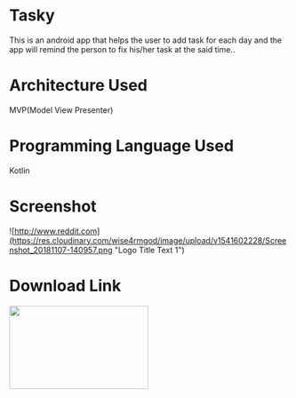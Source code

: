 # Tasky
This is an android app that helps the user to add task for each day and the app will remind the person to fix his/her task at the said time..

# Architecture Used
MVP(Model View Presenter)

# Programming Language Used
Kotlin


# Screenshot

![http://www.reddit.com](https://res.cloudinary.com/wise4rmgod/image/upload/v1541602228/Screenshot_20181107-140957.png "Logo Title Text 1")





# Download Link

<img src="https://res.cloudinary.com/wise4rmgod/image/upload/v1541602227/google-play-store-logo.png" data-canonical-src="https://gyazo.com/eb5c5741b6a9a16c692170a41a49c858.png" width="250" height="150" />
